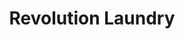 ---
title: "Revolution Laundry"
url: /wexford/revolution-laundry-ardcavan-business-park/
shop: Wäscherei
---